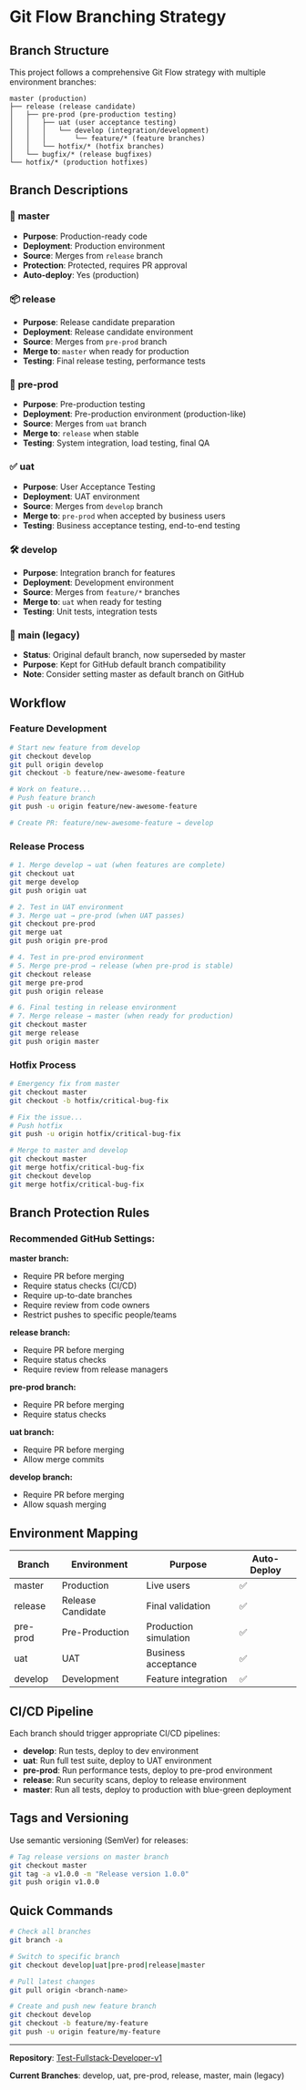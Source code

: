 # Git Flow Branching Strategy

## Branch Structure

This project follows a comprehensive Git Flow strategy with multiple environment branches:

```
master (production)
├── release (release candidate)
│   ├── pre-prod (pre-production testing)
│   │   ├── uat (user acceptance testing)
│   │   │   └── develop (integration/development)
│   │   │       └── feature/* (feature branches)
│   │   └── hotfix/* (hotfix branches)
│   └── bugfix/* (release bugfixes)
└── hotfix/* (production hotfixes)
```

## Branch Descriptions

### 🚀 **master**
- **Purpose**: Production-ready code
- **Deployment**: Production environment
- **Source**: Merges from `release` branch
- **Protection**: Protected, requires PR approval
- **Auto-deploy**: Yes (production)

### 📦 **release**
- **Purpose**: Release candidate preparation
- **Deployment**: Release candidate environment
- **Source**: Merges from `pre-prod` branch
- **Merge to**: `master` when ready for production
- **Testing**: Final release testing, performance tests

### 🔧 **pre-prod**
- **Purpose**: Pre-production testing
- **Deployment**: Pre-production environment (production-like)
- **Source**: Merges from `uat` branch
- **Merge to**: `release` when stable
- **Testing**: System integration, load testing, final QA

### ✅ **uat**
- **Purpose**: User Acceptance Testing
- **Deployment**: UAT environment
- **Source**: Merges from `develop` branch
- **Merge to**: `pre-prod` when accepted by business users
- **Testing**: Business acceptance testing, end-to-end testing

### 🛠️ **develop**
- **Purpose**: Integration branch for features
- **Deployment**: Development environment
- **Source**: Merges from `feature/*` branches
- **Merge to**: `uat` when ready for testing
- **Testing**: Unit tests, integration tests

### 🌟 **main** (legacy)
- **Status**: Original default branch, now superseded by master
- **Purpose**: Kept for GitHub default branch compatibility
- **Note**: Consider setting master as default branch on GitHub

## Workflow

### Feature Development
```bash
# Start new feature from develop
git checkout develop
git pull origin develop
git checkout -b feature/new-awesome-feature

# Work on feature...
# Push feature branch
git push -u origin feature/new-awesome-feature

# Create PR: feature/new-awesome-feature → develop
```

### Release Process
```bash
# 1. Merge develop → uat (when features are complete)
git checkout uat
git merge develop
git push origin uat

# 2. Test in UAT environment
# 3. Merge uat → pre-prod (when UAT passes)
git checkout pre-prod  
git merge uat
git push origin pre-prod

# 4. Test in pre-prod environment
# 5. Merge pre-prod → release (when pre-prod is stable)
git checkout release
git merge pre-prod
git push origin release

# 6. Final testing in release environment
# 7. Merge release → master (when ready for production)
git checkout master
git merge release
git push origin master
```

### Hotfix Process
```bash
# Emergency fix from master
git checkout master
git checkout -b hotfix/critical-bug-fix

# Fix the issue...
# Push hotfix
git push -u origin hotfix/critical-bug-fix

# Merge to master and develop
git checkout master
git merge hotfix/critical-bug-fix
git checkout develop  
git merge hotfix/critical-bug-fix
```

## Branch Protection Rules

### Recommended GitHub Settings:

**master branch:**
- Require PR before merging
- Require status checks (CI/CD)
- Require up-to-date branches
- Require review from code owners
- Restrict pushes to specific people/teams

**release branch:**
- Require PR before merging
- Require status checks
- Require review from release managers

**pre-prod branch:**
- Require PR before merging
- Require status checks

**uat branch:**
- Require PR before merging
- Allow merge commits

**develop branch:**
- Require PR before merging
- Allow squash merging

## Environment Mapping

| Branch | Environment | Purpose | Auto-Deploy |
|--------|-------------|---------|-------------|
| master | Production | Live users | ✅ |
| release | Release Candidate | Final validation | ✅ |
| pre-prod | Pre-Production | Production simulation | ✅ |
| uat | UAT | Business acceptance | ✅ |
| develop | Development | Feature integration | ✅ |

## CI/CD Pipeline

Each branch should trigger appropriate CI/CD pipelines:

- **develop**: Run tests, deploy to dev environment
- **uat**: Run full test suite, deploy to UAT environment
- **pre-prod**: Run performance tests, deploy to pre-prod environment
- **release**: Run security scans, deploy to release environment
- **master**: Run all tests, deploy to production with blue-green deployment

## Tags and Versioning

Use semantic versioning (SemVer) for releases:
```bash
# Tag release versions on master branch
git checkout master
git tag -a v1.0.0 -m "Release version 1.0.0"
git push origin v1.0.0
```

## Quick Commands

```bash
# Check all branches
git branch -a

# Switch to specific branch
git checkout develop|uat|pre-prod|release|master

# Pull latest changes
git pull origin <branch-name>

# Create and push new feature branch
git checkout develop
git checkout -b feature/my-feature
git push -u origin feature/my-feature
```

---

**Repository**: [Test-Fullstack-Developer-v1](https://github.com/KantapatKiie/Test-Fullstack-Developer-v1)

**Current Branches**: develop, uat, pre-prod, release, master, main (legacy)